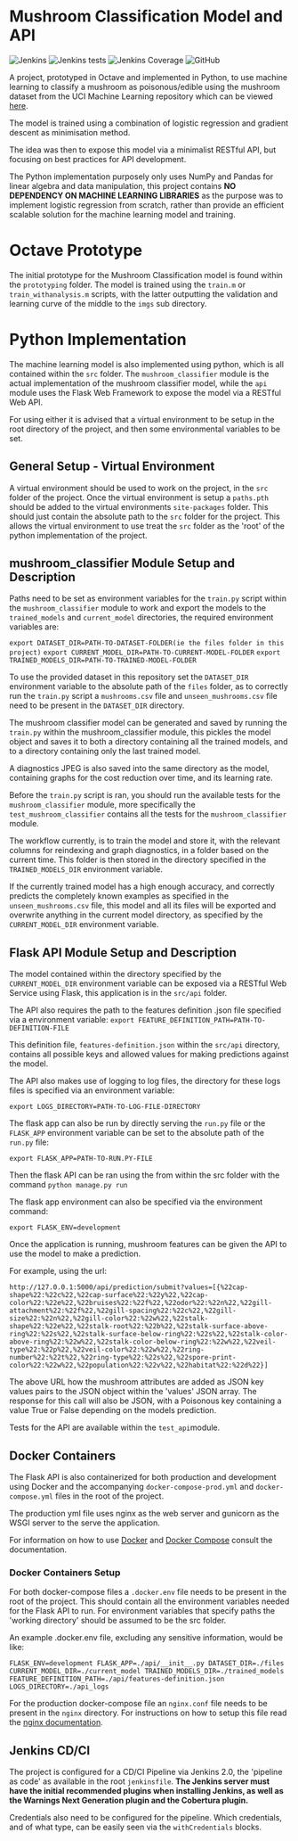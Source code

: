 # Mushroom Classification Model and API

![Jenkins](https://img.shields.io/jenkins/build?jobUrl=http%3A%2F%2F68.183.37.154%3A8080%2Fjob%2Fmushroom-classification-api%2Fjob%2Fmaster%2F)  ![Jenkins tests](https://img.shields.io/jenkins/tests?compact_message&failed_label=failed&jobUrl=http%3A%2F%2F68.183.37.154%3A8080%2Fjob%2Fmushroom-classification-api%2Fjob%2Fmaster%2F&passed_label=passed) ![Jenkins Coverage](https://img.shields.io/jenkins/coverage/cobertura?jobUrl=http%3A%2F%2F68.183.37.154%3A8080%2Fjob%2Fmushroom-classification-api%2Fjob%2Fmaster%2F) ![GitHub](https://img.shields.io/github/license/CallumHoughton18/Mushroom-Classification)

A project, prototyped in Octave and implemented in Python, to use machine learning to classify a mushroom as poisonous/edible using the mushroom dataset from the UCI Machine Learning repository which can be viewed [here](https://www.kaggle.com/uciml/mushroom-classification).

The model is trained using a combination of logistic regression and gradient descent as minimisation method.

The idea was then to expose this model via a minimalist RESTful API, but focusing on best practices for API development.

The Python implementation purposely only uses NumPy and Pandas for linear algebra and data manipulation, this project contains **NO DEPENDENCY ON MACHINE LEARNING LIBRARIES** as the purpose was to implement logistic regression from scratch, rather than provide an efficient scalable solution for the machine learning model and training.

# Octave Prototype

The initial prototype for the Mushroom Classification model is found within the `prototyping` folder. The model is trained using the `train.m` or `train_withanalysis.m` scripts, with the latter outputting the validation and learning curve of the middle to the `imgs` sub directory.

# Python Implementation

The machine learning model is also implemented using python, which is all contained within the `src` folder. The `mushroom_classifier`  module is the actual implementation of the mushroom classifier model, while the `api` module uses the Flask Web Framework to expose the model via a RESTful Web API. 

For using either it is advised that a virtual environment to be setup in the root directory of the project, and then some environmental variables to be set.

## General Setup - Virtual Environment

A virtual environment should be used to work on the project, in the `src` folder of the project. Once the virtual environment is setup a `paths.pth` should be added to the virtual environments `site-packages` folder. This should just contain the absolute path to the `src` folder for the project. This allows the virtual environment to use treat the `src` folder as the 'root' of the python implementation of the project.

## mushroom_classifier Module Setup and Description

Paths need to be set as environment variables for the `train.py` script within the `mushroom_classifier` module to work and export the models to the `trained_models` and `current_model` directories, the required environment variables are:

`export DATASET_DIR=PATH-TO-DATASET-FOLDER(ie the files folder in this project)`
`export CURRENT_MODEL_DIR=PATH-TO-CURRENT-MODEL-FOLDER`
`export TRAINED_MODELS_DIR=PATH-TO-TRAINED-MODEL-FOLDER`

To use the provided dataset in this repository set the `DATASET_DIR` environment variable to the absolute path of the `files` folder, as to correctly run the `train.py` script a `mushrooms.csv` file and `unseen_mushrooms.csv` file need to be present in the `DATASET_DIR` directory.

The mushroom classifier model can be generated and saved by running the `train.py` within the mushroom_classifier module, this pickles the model object and saves it to both a directory containing all the trained models, and to a directory containing only the last trained model.

A diagnostics JPEG is also saved into the same directory as the model, containing graphs for the cost reduction over time, and its learning rate.

Before the `train.py` script is ran, you should run the available tests for the `mushroom_classifier` module, more specifically the `test_mushroom_classifier` contains all the tests for the `mushroom_classifier` module.

The workflow currently, is to train the model and store it, with the relevant columns for reindexing and graph diagnostics, in a folder based on the current time. This folder is then stored in the directory specified in the `TRAINED_MODELS_DIR` environment variable. 

If the currently trained model has a high enough accuracy, and correctly predicts the completely known examples as specified in the `unseen_mushrooms.csv` file, this model and all its files will be exported and overwrite anything in the current model directory, as specified by the `CURRENT_MODEL_DIR` environment variable.

## Flask API Module Setup and Description

The model contained within the directory specified by the `CURRENT_MODEL_DIR` environment variable can be exposed via a RESTful Web Service using Flask, this application is in the `src/api` folder.

The API also requires the path to the features definition .json file specified via a environment variable:
`export FEATURE_DEFINITION_PATH=PATH-TO-DEFINITION-FILE`

This definition file, `features-definition.json` within the `src/api` directory, contains all possible keys and allowed values for making predictions against the model.

The API also makes use of logging to log files, the directory for these logs files is specified via an environment variable:

`export LOGS_DIRECTORY=PATH-TO-LOG-FILE-DIRECTORY`

The flask app can also be run by directly serving the `run.py` file or the `FLASK_APP` environment variable can be set to the absolute path of the `run.py` file:

`export FLASK_APP=PATH-TO-RUN.PY-FILE`

Then the flask API can be ran using the from within the src folder with the command `python manage.py run`

The flask app environment can also be specified via the environment command:

`export FLASK_ENV=development`

Once the application is running, mushroom features can be given the API to use the model to make a prediction.

For example, using the url:

`http://127.0.0.1:5000/api/prediction/submit?values=[{%22cap-shape%22:%22c%22,%22cap-surface%22:%22y%22,%22cap-color%22:%22e%22,%22bruises%22:%22f%22,%22odor%22:%22n%22,%22gill-attachment%22:%22f%22,%22gill-spacing%22:%22c%22,%22gill-size%22:%22n%22,%22gill-color%22:%22w%22,%22stalk-shape%22:%22e%22,%22stalk-root%22:%22b%22,%22stalk-surface-above-ring%22:%22s%22,%22stalk-surface-below-ring%22:%22s%22,%22stalk-color-above-ring%22:%22w%22,%22stalk-color-below-ring%22:%22w%22,%22veil-type%22:%22p%22,%22veil-color%22:%22w%22,%22ring-number%22:%22t%22,%22ring-type%22:%22s%22,%22spore-print-color%22:%22w%22,%22population%22:%22v%22,%22habitat%22:%22d%22}]`

The above URL how the mushroom attributes are added as JSON key values pairs to the JSON object within the 'values' JSON array. The response for this call will also be JSON, with a Poisonous key containing a value True or False depending on the models prediction.

Tests for the API are available within the `test_api`module.

## Docker Containers

The Flask API is also containerized for both production and development using Docker and the accompanying `docker-compose-prod.yml` and `docker-compose.yml` files in the root of the project.

The production yml file uses nginx as the web server and gunicorn as the WSGI server to the serve the application.

For information on how to use [Docker](https://docs.docker.com/) and [Docker Compose](https://docs.docker.com/compose/) consult the documentation.

### Docker Containers Setup

For both docker-compose files a `.docker.env` file needs to be present in the root of the project. This should contain all the environment variables needed for the Flask API to run. For environment variables that specify paths the 'working directory' should be assumed to be the src folder. 

An example .docker.env file, excluding any sensitive information, would be like:

`FLASK_ENV=development
FLASK_APP=./api/__init__.py
DATASET_DIR=./files
CURRENT_MODEL_DIR=./current_model
TRAINED_MODELS_DIR=./trained_models
FEATURE_DEFINITION_PATH=./api/features-definition.json
LOGS_DIRECTORY=./api_logs`

For the production docker-compose file an `nginx.conf` file needs to be present in the `nginx` directory. For instructions on how to setup this file read the [nginx documentation](https://www.linode.com/docs/web-servers/nginx/nginx-installation-and-basic-setup/).

## Jenkins CD/CI

The project is configured for a CD/CI Pipeline via Jenkins 2.0, the 'pipeline as code' as available in the root `jenkinsfile`. 
**The Jenkins server must have the initial recommended plugins when installing Jenkins, as well as the Warnings Next Generation plugin and the Cobertura plugin.**

Credentials also need to be configured for the pipeline. Which credentials, and of what type, can be easily seen via the `withCredentials` blocks.

